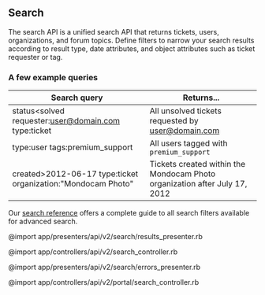 ## Search

The search API is a unified search API that returns tickets, users, organizations, and forum topics.  Define filters to narrow your search results according to result type, date attributes, and object attributes such as ticket requester or tag.

### A few example queries

| Search query                                                 | Returns...
| ------------------------------------------------------------ | ----------
| status<solved requester:user@domain.com type:ticket          | All unsolved tickets requested by user@domain.com
| type:user tags:premium_support                               | All users tagged with ``premium_support``
| created>2012-06-17 type:ticket organization:"Mondocam Photo" | Tickets created within the Mondocam Photo organization after July 17, 2012

Our [search reference](https://support.zendesk.com/entries/20239737-zendesk-search-reference) offers a complete guide to all search filters available for advanced search.

@import app/presenters/api/v2/search/results_presenter.rb

@import app/controllers/api/v2/search_controller.rb

@import app/presenters/api/v2/search/errors_presenter.rb

@import app/controllers/api/v2/portal/search_controller.rb
